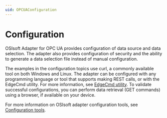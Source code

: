 ```yaml
---
uid: OPCUAConfiguration
---
```


# Configuration

OSIsoft Adapter for OPC UA provides configuration of data source and data selection. The adapter also provides configuration of security and the ability to generate a data selection file instead of manual configuration.

The examples in the configuration topics use curl, a commonly available tool on both Windows and Linux. The adapter can be configured with any programming language or tool that supports making REST calls, or with the EdgeCmd utility. For more information, see [EdgeCmd utility](xref:EdgeCmdUtility). To validate successful configurations, you can perform data retrieval (GET commands) using a browser, if available on your device.

For more information on OSIsoft adapter configuration tools, see [Configuration tools](xref:ConfigurationTools).
